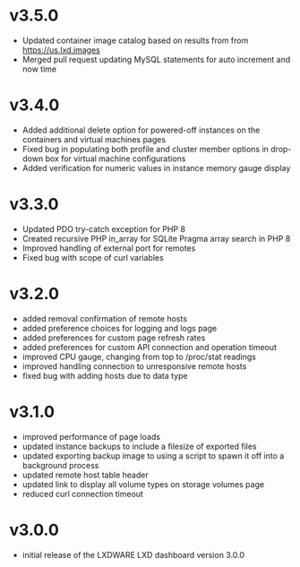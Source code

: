 # v3.5.0
- Updated container image catalog based on results from from https://us.lxd.images
- Merged pull request updating MySQL statements for auto increment and now time

# v3.4.0
- Added additional delete option for powered-off instances on the containers and virtual machines pages
- Fixed bug in populating both profile and cluster member options in drop-down box for virtual machine configurations
- Added verification for numeric values in instance memory gauge display

# v3.3.0
- Updated PDO try-catch exception for PHP 8
- Created recursive PHP in_array for SQLite Pragma array search in PHP 8
- Improved handling of external port for remotes
- Fixed bug with scope of curl variables

# v3.2.0
- added removal confirmation of remote hosts
- added preference choices for logging and logs page
- added preferences for custom page refresh rates
- added preferences for custom API connection and operation timeout
- improved CPU gauge, changing from top to /proc/stat readings
- improved handling connection to unresponsive remote hosts
- fixed bug with adding hosts due to data type

# v3.1.0
- improved performance of page loads
- updated instance backups to include a filesize of exported files
- updated exporting backup image to using a script to spawn it off into a background process
- updated remote host table header
- updated link to display all volume types on storage volumes page
- reduced curl connection timeout

# v3.0.0
- initial release of the LXDWARE LXD dashboard version 3.0.0